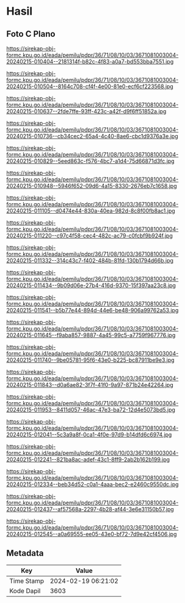 # Hasil

## Foto C Plano

https://sirekap-obj-formc.kpu.go.id/eada/pemilu/pdpr/36/71/08/10/03/3671081003004-20240215-010404--2181314f-b82c-4f83-a0a7-bd553bba7551.jpg

https://sirekap-obj-formc.kpu.go.id/eada/pemilu/pdpr/36/71/08/10/03/3671081003004-20240215-010504--8164c708-cf4f-4e00-81e0-ecf6cf223568.jpg

https://sirekap-obj-formc.kpu.go.id/eada/pemilu/pdpr/36/71/08/10/03/3671081003004-20240215-010637--2fde7ffe-93ff-423c-a42f-d9f6ff51852a.jpg

https://sirekap-obj-formc.kpu.go.id/eada/pemilu/pdpr/36/71/08/10/03/3671081003004-20240215-010736--cb34cec2-65a4-4c40-8ae6-cbc1d9376a3e.jpg

https://sirekap-obj-formc.kpu.go.id/eada/pemilu/pdpr/36/71/08/10/03/3671081003004-20240215-010829--5eed863c-f576-4bc7-a1d4-75d66871d3fc.jpg

https://sirekap-obj-formc.kpu.go.id/eada/pemilu/pdpr/36/71/08/10/03/3671081003004-20240215-010948--5946f652-09d6-4a15-8330-2676eb7c1658.jpg

https://sirekap-obj-formc.kpu.go.id/eada/pemilu/pdpr/36/71/08/10/03/3671081003004-20240215-011105--d0474e44-830a-40ea-982d-8c8f00fb8ac1.jpg

https://sirekap-obj-formc.kpu.go.id/eada/pemilu/pdpr/36/71/08/10/03/3671081003004-20240215-011220--c97c4f58-cec4-482c-ac79-c0fcbf9b924f.jpg

https://sirekap-obj-formc.kpu.go.id/eada/pemilu/pdpr/36/71/08/10/03/3671081003004-20240215-011332--314c43c7-f402-484b-81fd-130b1794d66b.jpg

https://sirekap-obj-formc.kpu.go.id/eada/pemilu/pdpr/36/71/08/10/03/3671081003004-20240215-011434--9b09d06e-27b4-416d-9370-15f397aa23c8.jpg

https://sirekap-obj-formc.kpu.go.id/eada/pemilu/pdpr/36/71/08/10/03/3671081003004-20240215-011541--b5b77e44-894d-44e6-be48-906a99762a53.jpg

https://sirekap-obj-formc.kpu.go.id/eada/pemilu/pdpr/36/71/08/10/03/3671081003004-20240215-011645--f9aba857-9887-4a45-99c5-a7759f967776.jpg

https://sirekap-obj-formc.kpu.go.id/eada/pemilu/pdpr/36/71/08/10/03/3671081003004-20240215-011740--9be05781-95f6-43e0-b225-bc87911be9e3.jpg

https://sirekap-obj-formc.kpu.go.id/eada/pemilu/pdpr/36/71/08/10/03/3671081003004-20240215-011843--d0a6ae82-3f7f-41f0-9a97-871b24e42264.jpg

https://sirekap-obj-formc.kpu.go.id/eada/pemilu/pdpr/36/71/08/10/03/3671081003004-20240215-011953--8411d057-46ac-47e3-ba72-12d4e5073bd5.jpg

https://sirekap-obj-formc.kpu.go.id/eada/pemilu/pdpr/36/71/08/10/03/3671081003004-20240215-012041--5c3a9a8f-0ca1-4f0e-97d9-b14dfd6c6974.jpg

https://sirekap-obj-formc.kpu.go.id/eada/pemilu/pdpr/36/71/08/10/03/3671081003004-20240215-012241--821ba8ac-adef-43c1-8ff9-2ab2b162b199.jpg

https://sirekap-obj-formc.kpu.go.id/eada/pemilu/pdpr/36/71/08/10/03/3671081003004-20240215-012334--beb34d52-c0a1-4aaa-bec2-e2460c9550dc.jpg

https://sirekap-obj-formc.kpu.go.id/eada/pemilu/pdpr/36/71/08/10/03/3671081003004-20240215-012437--af57568a-2297-4b28-af44-3e6e31150b57.jpg

https://sirekap-obj-formc.kpu.go.id/eada/pemilu/pdpr/36/71/08/10/03/3671081003004-20240215-012545--a0a69555-ee05-43e0-bf72-7d9e42cf4506.jpg


## Metadata

| Key        | Value               |
| ---------- | ------------------- |
| Time Stamp | 2024-02-19 06:21:02 |
| Kode Dapil | 3603                |



